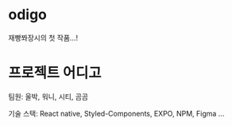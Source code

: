 # odigo

재빵쫘장시의 첫 작품...!

# 프로젝트 어디고

팀원: 울박, 워니, 시티, 곰곰

기술 스택: React native, Styled-Components, EXPO, NPM, Figma ...
